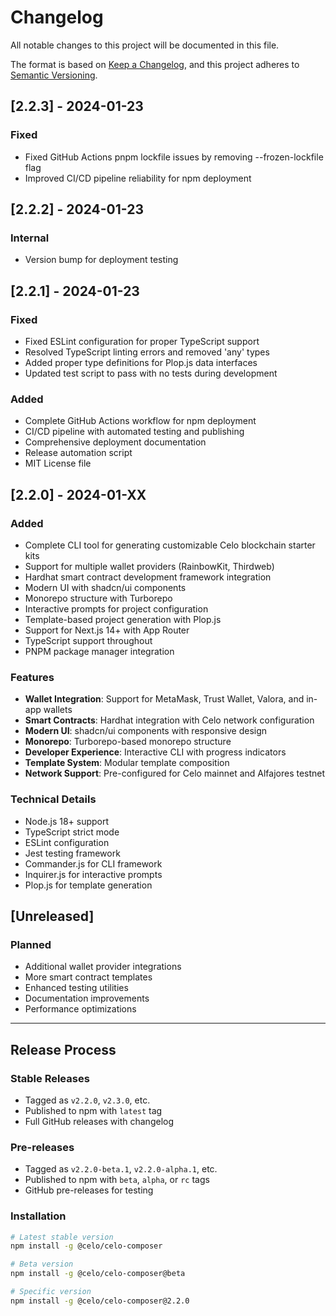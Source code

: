 # Changelog

All notable changes to this project will be documented in this file.

The format is based on [Keep a Changelog](https://keepachangelog.com/en/1.0.0/),
and this project adheres to [Semantic Versioning](https://semver.org/spec/v2.0.0.html).

## [2.2.3] - 2024-01-23

### Fixed
- Fixed GitHub Actions pnpm lockfile issues by removing --frozen-lockfile flag
- Improved CI/CD pipeline reliability for npm deployment

## [2.2.2] - 2024-01-23

### Internal
- Version bump for deployment testing

## [2.2.1] - 2024-01-23

### Fixed
- Fixed ESLint configuration for proper TypeScript support
- Resolved TypeScript linting errors and removed 'any' types
- Added proper type definitions for Plop.js data interfaces
- Updated test script to pass with no tests during development

### Added
- Complete GitHub Actions workflow for npm deployment
- CI/CD pipeline with automated testing and publishing
- Comprehensive deployment documentation
- Release automation script
- MIT License file

## [2.2.0] - 2024-01-XX

### Added
- Complete CLI tool for generating customizable Celo blockchain starter kits
- Support for multiple wallet providers (RainbowKit, Thirdweb)
- Hardhat smart contract development framework integration
- Modern UI with shadcn/ui components
- Monorepo structure with Turborepo
- Interactive prompts for project configuration
- Template-based project generation with Plop.js
- Support for Next.js 14+ with App Router
- TypeScript support throughout
- PNPM package manager integration

### Features
- **Wallet Integration**: Support for MetaMask, Trust Wallet, Valora, and in-app wallets
- **Smart Contracts**: Hardhat integration with Celo network configuration
- **Modern UI**: shadcn/ui components with responsive design
- **Monorepo**: Turborepo-based monorepo structure
- **Developer Experience**: Interactive CLI with progress indicators
- **Template System**: Modular template composition
- **Network Support**: Pre-configured for Celo mainnet and Alfajores testnet

### Technical Details
- Node.js 18+ support
- TypeScript strict mode
- ESLint configuration
- Jest testing framework
- Commander.js for CLI framework
- Inquirer.js for interactive prompts
- Plop.js for template generation

## [Unreleased]

### Planned
- Additional wallet provider integrations
- More smart contract templates
- Enhanced testing utilities
- Documentation improvements
- Performance optimizations

---

## Release Process

### Stable Releases
- Tagged as `v2.2.0`, `v2.3.0`, etc.
- Published to npm with `latest` tag
- Full GitHub releases with changelog

### Pre-releases
- Tagged as `v2.2.0-beta.1`, `v2.2.0-alpha.1`, etc.
- Published to npm with `beta`, `alpha`, or `rc` tags
- GitHub pre-releases for testing

### Installation
```bash
# Latest stable version
npm install -g @celo/celo-composer

# Beta version
npm install -g @celo/celo-composer@beta

# Specific version
npm install -g @celo/celo-composer@2.2.0
```
